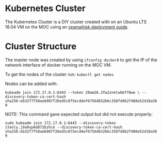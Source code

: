 # Kubernetes Cluster
The Kubernetes Cluster is a DIY cluster created with on an Ubuntu LTS 18.04 VM on the MOC using an [openwhisk deployment guide](https://github.com/apache/openwhisk-deploy-kube/blob/master/docs/k8s-diy-ubuntu.md).

# Cluster Structure
The master node was created by using `ifconfig docker0` to get the IP of the network interface of docker running on the MOC VM.

To get the nodes of the cluster run: `kubectl get nodes`

Nodes can be added with:

`kubeadm join 172.17.0.1:6443 --token 29am26.3fw2znktwbbff0we \
    --discovery-token-ca-cert-hash sha256:eb32f7f58ae6907f26ed5c075ecd4ef6756d832b6c358fd4b2f408e52d18a369`

NOTE: This command gave expected output but did not execute properly:

`sudo kubeadm join 172.17.0.1:6443 --discovery-token iteoly.j9a9up4d872bzhce --discovery-token-ca-cert-hash sha256:eb32f7f58ae6907f26ed5c075ecd4ef6756d832b6c358fd4b2f408e52d18a369`

